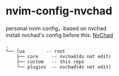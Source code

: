 # nvim-config-nvchad
personal nvim config，based on nvchad  
install nvchad's config before this: [NvChad](https://github.com/NvChad/NvChad)

```
.
└── lua        -- root
    ├── core     -- nvchad(do not edit)
    ├── custom   -- this repo
    └── plugins  -- nvchad(do not edit)
```
